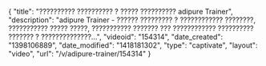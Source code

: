 {
    "title": "?????????? ?????????? ? ????? ?????????? adipure Trainer",
    "description": "adipure Trainer - ?????? ????????? ? ???????????? ????????, ??????????? ????? ?????, ??????????? ??????? ??? ???????????? ?????????? ??????? ? ??????????????...",
    "videoid": "154314",
    "date_created": "1398106889",
    "date_modified": "1418181302",
    "type": "captivate",
    "layout": "video",
    "url": "\/v\/adipure-trainer\/154314"
}